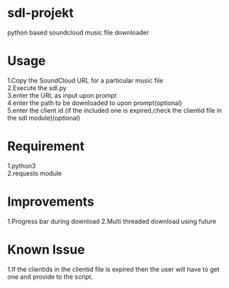 # sdl-projekt
python based soundcloud music file downloader

# Usage
  1.Copy the SoundCloud URL for a particular music file<br>
  2.Execute the sdl.py<br>
  3.enter the URL as input upon prompt<br>
  4.enter the path to be downloaded to upon prompt(optional)<br>
  5.enter the client id (if the included one is expired,check the clientid file in the sdl module)(optional)
 
# Requirement
  1.python3<br>
  2.requests module
  
# Improvements
  1.Progress bar during download
  2.Multi threaded download using future
  
# Known Issue
  1.If the clientids in the clientid file is expired then the user will have to get one and provide to the script.
  
 
